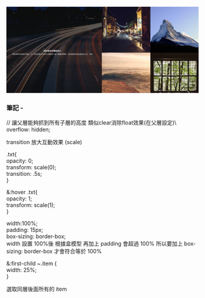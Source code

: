 ![圖文互動卡片](./L10.png "方塊酥")

### 筆記 -

// 讓父層能夠抓到所有子層的高度 類似clear消除float效果(在父層設定)\ 
overflow: hidden;

transition 放大互動效果 (scale)

.txt{\
opacity: 0;\
transform: scale(0);\
transition: .5s;\
}

&:hover .txt{\
opacity: 1;\
transform: scale(1);\
}

width:100%;\
padding: 15px;\
box-sizing: border-box;\
width 設置 100%後 根據盒模型 再加上 padding 會超過 100% 所以要加上 box-sizing: border-box 才會符合等於 100%

&:first-child ~.item {\
width: 25%;\
}

選取同層後面所有的 item
